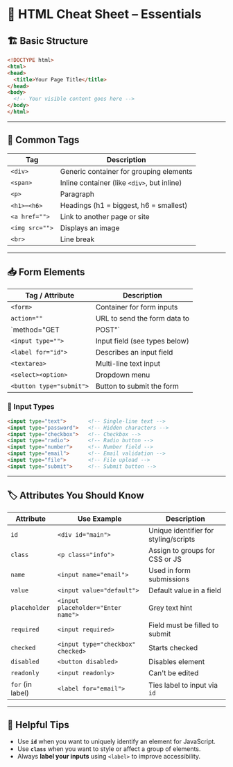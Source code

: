 # 🧾 HTML Cheat Sheet – Essentials

## 🏗️ Basic Structure
```html
<!DOCTYPE html>
<html>
<head>
  <title>Your Page Title</title>
</head>
<body>
  <!-- Your visible content goes here -->
</body>
</html>
```

---

## 🧩 Common Tags

| Tag            | Description                                           |
|----------------|-------------------------------------------------------|
| `<div>`        | Generic container for grouping elements               |
| `<span>`       | Inline container (like `<div>`, but inline)           |
| `<p>`          | Paragraph                                              |
| `<h1>`–`<h6>`  | Headings (h1 = biggest, h6 = smallest)                |
| `<a href="">`  | Link to another page or site                          |
| `<img src="">` | Displays an image                                     |
| `<br>`         | Line break                                            |

---

## 📥 Form Elements

| Tag / Attribute              | Description                                           |
|-----------------------------|-------------------------------------------------------|
| `<form>`                    | Container for form inputs                             |
| `action=""`                 | URL to send the form data to                         |
| `method="GET|POST"`         | GET = in URL, POST = in body                         |
| `<input type="">`           | Input field (see types below)                         |
| `<label for="id">`          | Describes an input field                              |
| `<textarea>`                | Multi-line text input                                 |
| `<select><option>`          | Dropdown menu                                         |
| `<button type="submit">`    | Button to submit the form                             |

### 🔧 Input Types
```html
<input type="text">       <!-- Single-line text -->
<input type="password">   <!-- Hidden characters -->
<input type="checkbox">   <!-- Checkbox -->
<input type="radio">      <!-- Radio button -->
<input type="number">     <!-- Number field -->
<input type="email">      <!-- Email validation -->
<input type="file">       <!-- File upload -->
<input type="submit">     <!-- Submit button -->
```

---

## 🏷️ Attributes You Should Know

| Attribute       | Use Example                           | Description                         |
|----------------|----------------------------------------|-------------------------------------|
| `id`            | `<div id="main">`                     | Unique identifier for styling/scripts |
| `class`         | `<p class="info">`                    | Assign to groups for CSS or JS      |
| `name`          | `<input name="email">`                | Used in form submissions            |
| `value`         | `<input value="default">`             | Default value in a field            |
| `placeholder`   | `<input placeholder="Enter name">`    | Grey text hint                      |
| `required`      | `<input required>`                    | Field must be filled to submit      |
| `checked`       | `<input type="checkbox" checked>`     | Starts checked                      |
| `disabled`      | `<button disabled>`                   | Disables element                    |
| `readonly`      | `<input readonly>`                    | Can't be edited                     |
| `for` (in label)| `<label for="email">`                 | Ties label to input via `id`        |

---

## 🧠 Helpful Tips

- Use **`id`** when you want to uniquely identify an element for JavaScript.
- Use **`class`** when you want to style or affect a group of elements.
- Always **label your inputs** using `<label>` to improve accessibility.
